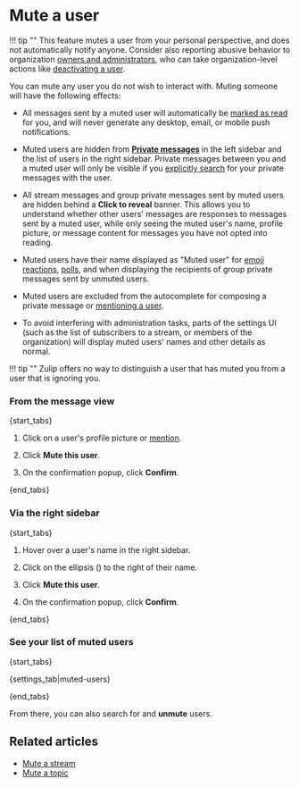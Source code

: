 # Mute a user

!!! tip ""
    This feature mutes a user from your personal perspective, and does not
    automatically notify anyone. Consider also reporting abusive behavior to
    organization [owners and administrators](/help/roles-and-permissions),
    who can take organization-level actions like
    [deactivating a user](/help/deactivate-or-reactivate-a-user).

You can mute any user you do not wish to interact with. Muting someone will
have the following effects:

* All messages sent by a muted user will automatically be [marked as
  read](/help/marking-messages-as-read) for you, and will never
  generate any desktop, email, or mobile push notifications.

* Muted users are hidden from [**Private
  messages**](/help/private-messages) in the left sidebar and the list
  of users in the right sidebar. Private messages between you and a
  muted user will only be visible if you [explicitly
  search](/help/search-for-messages) for your private messages with
  the user.

* All stream messages and group private messages sent by muted users
  are hidden behind a **Click to reveal** banner. This allows you to
  understand whether other users' messages are responses to messages
  sent by a muted user, while only seeing the muted user's name,
  profile picture, or message content for messages you have not opted
  into reading.

* Muted users have their name displayed as "Muted user" for [emoji
  reactions][view-emoji-reactions], [polls](/help/create-a-poll), and
  when displaying the recipients of group private messages sent by
  unmuted users.

* Muted users are excluded from the autocomplete for composing a
  private message or [mentioning a user](/help/mention-a-user-or-group).

* To avoid interfering with administration tasks, parts of the
  settings UI (such as the list of subscribers to a stream, or members
  of the organization) will display muted users' names and other
  details as normal.

!!! tip ""
    Zulip offers no way to distinguish a user
    that has muted you from a user that is ignoring you.


[view-emoji-reactions]: /help/emoji-reactions#see-who-reacted-to-a-message

### From the message view

{start_tabs}

1. Click on a user's profile picture or [mention](/help/mention-a-user-or-group).

1. Click **Mute this user**.

1. On the confirmation popup, click **Confirm**.

{end_tabs}

### Via the right sidebar

{start_tabs}

1. Hover over a user's name in the right sidebar.

1. Click on the ellipsis (<i class="zulip-icon zulip-icon-ellipsis-v-solid"></i>) to
  the right of their name.

1. Click **Mute this user**.

1. On the confirmation popup, click **Confirm**.

{end_tabs}

### See your list of muted users

{start_tabs}

{settings_tab|muted-users}

{end_tabs}

From there, you can also search for and **unmute** users.

## Related articles

* [Mute a stream](/help/mute-a-stream)
* [Mute a topic](/help/mute-a-topic)
